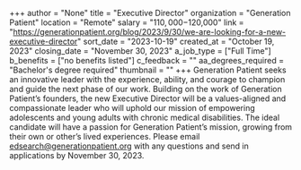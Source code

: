 +++
author = "None"
title = "Executive Director"
organization = "Generation Patient"
location = "Remote"
salary = "$110,000-$120,000"
link = "https://generationpatient.org/blog/2023/9/30/we-are-looking-for-a-new-executive-director"
sort_date = "2023-10-19"
created_at = "October 19, 2023"
closing_date = "November 30, 2023"
a_job_type = ["Full Time"]
b_benefits = ["no benefits listed"]
c_feedback = ""
aa_degrees_required = "Bachelor's degree required"
thumbnail = ""
+++
Generation Patient seeks an innovative leader with the experience, ability, and courage to champion and guide the next phase of our work. Building on the work of Generation Patient’s founders, the new Executive Director will be a values-aligned and compassionate leader who will uphold our mission of empowering adolescents and young adults with chronic medical disabilities. The ideal candidate will have a passion for Generation Patient’s mission, growing from their own or other’s lived experiences. Please email edsearch@generationpatient.org with any questions and send in applications by November 30, 2023.